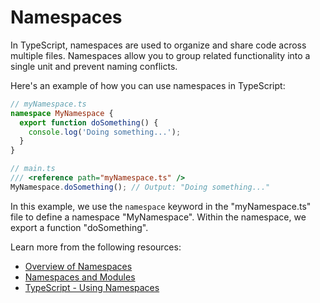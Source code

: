 # Namespaces

In TypeScript, namespaces are used to organize and share code across multiple files. Namespaces allow you to group related functionality into a single unit and prevent naming conflicts.

Here's an example of how you can use namespaces in TypeScript:

```typescript
// myNamespace.ts
namespace MyNamespace {
  export function doSomething() {
    console.log('Doing something...');
  }
}

// main.ts
/// <reference path="myNamespace.ts" />
MyNamespace.doSomething(); // Output: "Doing something..."
```

In this example, we use the `namespace` keyword in the "myNamespace.ts" file to define a namespace "MyNamespace". Within the namespace, we export a function "doSomething".

Learn more from the following resources:

- [Overview of Namespaces](https://www.typescriptlang.org/docs/handbook/namespaces.html)
- [Namespaces and Modules](https://www.typescriptlang.org/docs/handbook/namespaces-and-modules.html)
- [TypeScript - Using Namespaces](https://typescriptlang.org/docs/handbook/namespaces-and-modules.html#using-namespaces)
